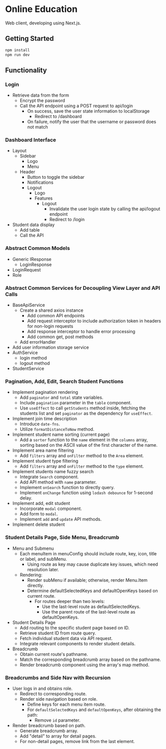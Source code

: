 # Online Education

Web client, developing using Next.js.

## Getting Started

```bash
npm install
npm run dev
```

## Functionality

### Login

- Retrieve data from the form
  - Encrypt the password
  - Call the API endpoint using a POST request to api/login
    - On success, save the user state information to localStorage
      - Redirect to /dashboard
    - On failure, notify the user that the username or password does not match

### Dashboard Interface

- Layout
  - Sidebar
    - Logo
    - Menu
  - Header
    - Button to toggle the sidebar
    - Notifications
    - Logout
      - Logo
      - Features
        - Logout
          - Invalidate the user login state by calling the api/logout endpoint
          - Redirect to /login
- Student data display
  - Add table
  - Call the API

### Abstract Common Models

- Generic IResponse
  - LoginResponse
- LoginRequest
- Role

### Abstract Common Services for Decoupling View Layer and API Calls

- BaseApiService
  - Create a shared axios instance
    - Add common API endpoints
    - Add request interceptor to include authorization token in headers for non-login requests
    - Add response interceptor to handle error processing
    - Add common get, post methods
  - Add errorHandler
- Add user information storage service
- AuthService
  - login method
  - logout method
- StudentService

### Pagination, Add, Edit, Search Student Functions

- Implement pagination rendering
  - Add `paginator` and `total` state variables.
  - Include `pagination` parameter in the `table` component.
  - Use `useEffect` to call `getStudents` method inside, fetching the students list and set `paginator` as the dependency for `useEffect`.
- Implement join time description
  - Introduce `date-fns`.
  - Utilize `formatDistanceToNow` method.
- Implement student name sorting (current page)
  - Add a `sorter` function to the `name` element in the `columns` array, sorting based on the ASCII value of the first character of the name.
- Implement area name filtering
  - Add `filters` array and `onFilter` method to the `Area` element.
- Implement student type filtering
  - Add `filters` array and `onFilter` method to the `type` element.
- Implement students name fuzzy search
  - Integrate `Search` component.
  - Add API method with `name` parameter.
  - Implement `onSearch` function to directly query.
  - Implement `onChange` function using `lodash debounce` for 1-second delay.
- Implement add, edit student
  - Incorporate `modal` component.
  - Add form to `modal`.
  - Implement `add` and `update` API methods.
- Implement delete student

### Student Details Page, Side Menu, Breadcrumb

- Menu and Submenu
  - Each menuItem in menuConfig should include route, key, icon, title or label, and subMenu.
    - Using route as key may cause duplicate key issues, which need resolution later.
  - Rendering:
    - Render subMenu if available; otherwise, render Menu.Item directly.
    - Determine defaultSelectedKeys and defaultOpenKeys based on current route.
      - For routes deeper than two levels:
        - Use the last-level route as defaultSelectedKeys.
        - Use the parent route of the last-level route as defaultOpenKeys.
- Student Details Page
  - Add routing to the specific student page based on ID.
  - Retrieve student ID from route query.
  - Fetch individual student data via API request.
  - Integrate relevant components to render student details.
- Breadcrumb
  - Obtain current route's pathname.
  - Match the corresponding breadcrumb array based on the pathname.
  - Render breadcrumb component using the array's map method.

### Breadcrumbs and Side Nav with Recursion

- User logs in and obtains role.
  - Redirect to corresponding route.
  - Render side navigation based on role.
    - Define keys for each menu item route.
    - For `defaultSelectedKeys` and `defaultOpenKeys`, after obtaining the path:
      - Remove `id` parameter.
- Render breadcrumb based on path.
  - Generate breadcrumb array.
  - Add "detail" to array for detail pages.
  - For non-detail pages, remove link from the last element.
